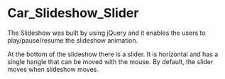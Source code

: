 # Car_Slideshow_Slider


The Slideshow was built by using jQuery and it enables the users to play/pause/resume the slideshow animation.

At the bottom of the slideshow there is a slider. It is horizontal and has a single hangle that can be moved with the mouse. By default, the slider moves when slideshow moves.

